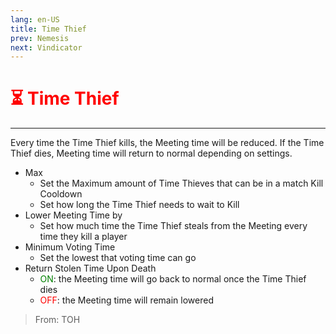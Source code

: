 ```yaml
---
lang: en-US
title: Time Thief
prev: Nemesis
next: Vindicator
---
```


# <font color="red">⏳ Time Thief</font> <Badge text="Support" type="tip" vertical="middle"/>
---

Every time the Time Thief kills, the Meeting time will be reduced. If the Time Thief dies, Meeting time will return to normal depending on settings.
* Max
  * Set the Maximum amount of Time Thieves that can be in a match
Kill Cooldown
  * Set how long the Time Thief needs to wait to Kill
* Lower Meeting Time by
  * Set how much time the Time Thief steals from the Meeting every time they kill a player
* Minimum Voting Time
  * Set the lowest that voting time can go
* Return Stolen Time Upon Death
  * <font color=green>ON</font>: the Meeting time will go back to normal once the Time Thief dies
  * <font color=red>OFF</font>: the Meeting time will remain lowered

> From: TOH